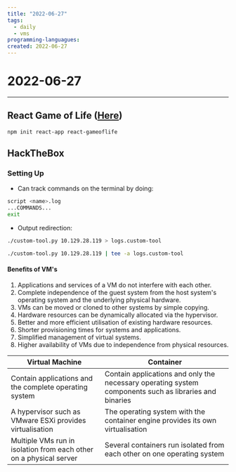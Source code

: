 ```yaml
---
title: "2022-06-27"
tags:
  - daily
  - vms
programming-languagues:
created: 2022-06-27
---
```

# 2022-06-27
---
## React Game of Life ([Here](https://www.freecodecamp.org/news/create-gameoflife-with-react-in-one-hour-8e686a410174))

`npm init react-app react-gameoflife`

## HackTheBox
### Setting Up
- Can track commands on the terminal by doing:

```bash
script <name>.log
...COMMANDS...
exit
```

- Output redirection:

```bash
./custom-tool.py 10.129.28.119 > logs.custom-tool
```

```bash
./custom-tool.py 10.129.28.119 | tee -a logs.custom-tool
```

#### Benefits of VM's
1. Applications and services of a VM do not interfere with each other.
2. Complete independence of the guest system from the host system's operating system and the underlying physical hardware.
3. VMs can be moved or cloned to other systems by simple copying.
4. Hardware resources can be dynamically allocated via the hypervisor.
5. Better and more efficient utilisation of existing hardware resources.
6. Shorter provisioning times for systems and applications.
7. Simplified management of virtual systems.
8. Higher availability of VMs due to independence from physical resources.

| Virtual Machine                                                    | Container                                                                                              |
| ------------------------------------------------------------------ | ------------------------------------------------------------------------------------------------------ |
| Contain applications and the complete operating system             | Contain applications and only the necessary operating system components such as libraries and binaries |
| A hypervisor such as VMware ESXi provides virtualisation           | The operating system with the container engine provides its own virtualisation                         |
| Multiple VMs run in isolation from each other on a physical server | Several containers run isolated from each other on one operating system                                |
